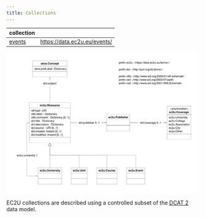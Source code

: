 ```yaml
---
title: Collections
---
```


| collection                |                              |
| ------------------------- | ---------------------------- |
| [events](events/index.md) | https://data.ec2u.eu/events/ |

![resource data model](index.svg)

EC2U collections are described using a controlled subset of the [DCAT 2](https://www.w3.org/TR/vocab-dcat-2/) data model.